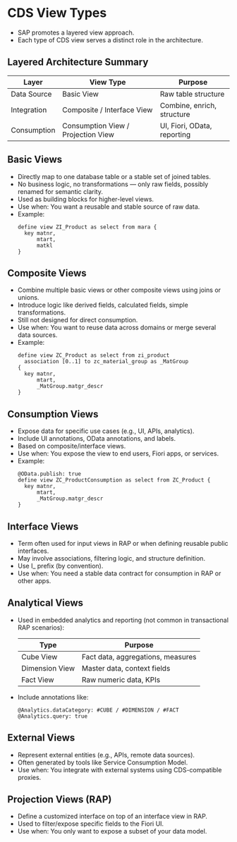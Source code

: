 # CDS View Types
- SAP promotes a layered view approach.
- Each type of CDS view serves a distinct role in the architecture.

## Layered Architecture Summary
| Layer       | View Type                          | Purpose                     |
| ----------- | ---------------------------------- | --------------------------- |
| Data Source | Basic View                         | Raw table structure         |
| Integration | Composite / Interface View         | Combine, enrich, structure  |
| Consumption | Consumption View / Projection View | UI, Fiori, OData, reporting |

## Basic Views
- Directly map to one database table or a stable set of joined tables.
- No business logic, no transformations — only raw fields, possibly renamed for semantic clarity.
- Used as building blocks for higher-level views.
- Use when: You want a reusable and stable source of raw data.
- Example:
  ```abap
  define view ZI_Product as select from mara {
    key matnr,
        mtart,
        matkl
  }
  ```

## Composite Views
- Combine multiple basic views or other composite views using joins or unions.
- Introduce logic like derived fields, calculated fields, simple transformations.
- Still not designed for direct consumption.
- Use when: You want to reuse data across domains or merge several data sources.
- Example:
  ```abap
  define view ZC_Product as select from zi_product
    association [0..1] to zc_material_group as _MatGroup  
  {
    key matnr,
        mtart,
        _MatGroup.matgr_descr
  }

## Consumption Views
- Expose data for specific use cases (e.g., UI, APIs, analytics).
- Include UI annotations, OData annotations, and labels.
- Based on composite/interface views.
- Use when: You expose the view to end users, Fiori apps, or services.
- Example:
  ```abap
  @OData.publish: true
  define view ZC_ProductConsumption as select from ZC_Product {
    key matnr,
        mtart,
        _MatGroup.matgr_descr
  }
  ```

## Interface Views
- Term often used for input views in RAP or when defining reusable public interfaces.
- May involve associations, filtering logic, and structure definition.
- Use I_ prefix (by convention).
- Use when: You need a stable data contract for consumption in RAP or other apps.

## Analytical Views
- Used in embedded analytics and reporting (not common in transactional RAP scenarios):

  | Type           | Purpose                           |
  | -------------- | --------------------------------- |
  | Cube View      | Fact data, aggregations, measures |
  | Dimension View | Master data, context fields       |
  | Fact View      | Raw numeric data, KPIs            |

- Include annotations like:
  ```abap
  @Analytics.dataCategory: #CUBE / #DIMENSION / #FACT
  @Analytics.query: true
  ```

## External Views
- Represent external entities (e.g., APIs, remote data sources).
- Often generated by tools like Service Consumption Model.
- Use when: You integrate with external systems using CDS-compatible proxies.

## Projection Views (RAP)
- Define a customized interface on top of an interface view in RAP.
- Used to filter/expose specific fields to the Fiori UI.
- Use when: You only want to expose a subset of your data model.
